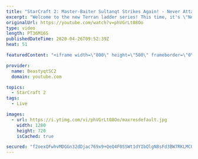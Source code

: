 ```yaml
---
title: "StarCraft 2: Master-Baiter Sultanqt Strikes Again! - Never Attack to Grandmaster"
excerpt: "Welcome to the new Terran ladder series! This time, it's \"Never Attack to Grandmaster!\" In this challenge, I play as Terran on the EU ladder, and in every game I'm not allowed to attack with any units except for using Ghosts. I'm allowed to make any army units for defending, as long as I don't attack"
originalUrl: https://youtube.com/watch?v=phVGrLt08Oo
type: video
length: PT36M16S
publishedDateTime: 2020-04-26T09:52:39Z
heat: 51

featuredContent: "<iframe width=\"800\" height=\"500\" frameborder=\"0\" src=\"https://www.youtube.com/embed/phVGrLt08Oo\" allow=\"accelerometer; autoplay; encrypted-media; gyroscope; picture-in-picture\" allowfullscreen></iframe>"

provider:
  name: BeastyqtSC2
  domain: youtube.com

topics:
  - StarCraft 2
tags:
  - Live

images:
  - url: https://i.ytimg.com/vi/phVGrLt08Oo/maxresdefault.jpg
    width: 1280
    height: 720
    isCached: true

secured: "f2oexQFwhvMDGGn32dDjac769x9+QeQ4F0SSWt1dYIbQlgN8sFd3BW7RKLMCUgUIGsA1FqzArNGCdMCwoRD9x3JxDTLUARdq0Nzo4TrnxsgXz78mzkPxSCmhE2+vxWIIcseJD6zZnMirIBmwh5oSZdOSupvQkE3/Xu3lhWsrEp9VoYxZIJ/KS1i7OabujPQpTyo52yNU+nN6CvRZ54SWEd7xEbINojyEJ8ybul3Na/Hwr90rDskmeZKpN5AnpmGf4GL11h0jg1hw0h5xyrNougPPKDX3V6QPUviLRrjGZngT11ybLraKIxJf0YKHjYRIC2u6yNGjNfLVa4LAZhaYt2MvhnJAf1Vvl54BQfv00TnzOqGoGfAdgSpfRXqqvCEoA2YSbQj3Gx/ASelm114buNIT3hoWICUTCSRvwNUIDOc=;HHbZmGVk+WDpYYodHQAuMg=="
---
```


